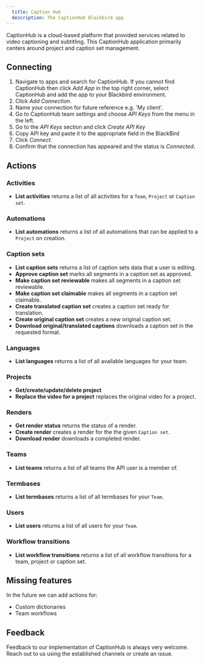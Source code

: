 ```yaml
---
  title: Caption Hub
  description: The CaptionHub Blackbird app
---
```


CaptionHub is a cloud-based platform that provided services related to video captioning and subtitling. This CaptionHub application primarily centers around project and caption set management.

## Connecting

1.  Navigate to apps and search for CaptionHub. If you cannot find CaptionHub then click _Add App_ in the top right corner, select CaptionHub and add the app to your Blackbird environment.
2.  Click _Add Connection_.
3.  Name your connection for future reference e.g. 'My client'.
4.  Go to CaptionHub team settings and choose _API Keys_ from the menu in the left.
5.  Go to the _API Keys_ section and click _Create API Key_
6.  Copy API key and paste it to the appropriate field in the BlackBird
7.  Click _Connect_.
8.  Confirm that the connection has appeared and the status is _Connected_.

## Actions

### Activities

- **List activities** returns a list of all activities for a `Team`, `Project` or `Caption set`.

### Automations

- **List automations** returns a list of all automations that can be applied to a `Project` on creation.

### Caption sets

- **List caption sets** returns a list of caption sets data that a user is editing.
- **Approve caption set** marks all segments in a caption set as approved.
- **Make caption set reviewable** makes all segments in a caption set reviewable.
- **Make caption set claimable** makes all segments in a caption set claimable.
- **Create translated caption set** creates a caption set ready for translation.
- **Create original caption set** creates a new original caption set.
- **Download original/translated captions** downloads a caption set in the requested format.

### Languages

- **List languages** returns a list of all available languages for your team.

### Projects

- **Get/create/update/delete project**
- **Replace the video for a project** replaces the original video for a project.

### Renders

- **Get render status** returns the status of a render.
- **Create render** creates a render for the the given `Caption set`.
- **Download render** downloads a completed render.

### Teams

- **List teams** returns a list of all teams the API user is a member of.

### Termbases

- **List termbases** returns a list of all termbases for your `Team`.

### Users

- **List users** returns a list of all users for your `Team`.

### Workflow transitions

- **List workflow transitions** returns a list of all workflow transitions for a team, project or caption set.

## Missing features

In the future we can add actions for:

- Custom dictionaries
- Team workflows

## Feedback

Feedback to our implementation of CaptionHub is always very welcome. Reach out to us using the established channels or create an issue.

